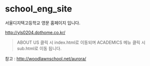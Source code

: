 # school_eng_site
서울디지텍고등학교 영문 홈페이지 입니다.

http://yls0204.dothome.co.kr/
> ABOUT US  클릭 시 index.html로 이동되며 ACADEMICS 메뉴 클릭 시 sub.html로 이동 됩니다.


참고 : http://woodlawnschool.net/aurora/
